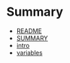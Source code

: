 # Summary

* [README](README.md)
* [SUMMARY](SUMMARY.md)
* [intro](BANK/PYTHON/README.md)
* [variables](BANK/PYTHON/BANK/2/README.md)
